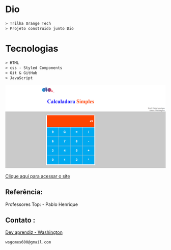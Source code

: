 # Dio
    > Trilha Orange Tech
    > Projeto construido junto Dio

# Tecnologias

    > HTML
    > css - Styled Components
    > Git & GitHub
    > JavaScript

![preview](./.github/preview.png)


[Clique aqui para acessar o site](https://washingtongomes.github.io/dio-desafio-calculadora/)

## Referência:

  Professores Top:
    - Pablo Henrique

## Contato :

[Dev aprendiz - Washington](https://www.github.com/washingtongomes)

    wsgomes600@gmail.com
